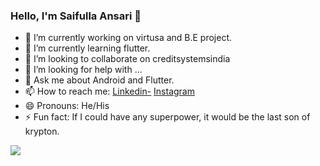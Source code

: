 ### Hello, I'm Saifulla Ansari 👋


- 🔭 I’m currently working on virtusa and B.E project.
- 🌱 I’m currently learning flutter.
- 👯 I’m looking to collaborate on creditsystemsindia
- 🤔 I’m looking for help with ...
- 💬 Ask me about Android and Flutter.
- 📫 How to reach me: [Linkedin-](https://www.linkedin.com/in/md-saifullah-ali-ansari-87270b189/)  [Instagram](https://www.instagram.com/saif_ansari_01/)
- 😄 Pronouns: He/His
- ⚡ Fun fact: If I could have any superpower, it would be the last son of krypton.
<img src="https://github-readme-stats.vercel.app/api?username=ansarisaifulla&&show_icons=true&title_color=ffffff&icon_color=bb2acf&text_color=daf7dc&bg_color=151515">
